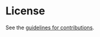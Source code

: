 # License

See the
[guidelines for contributions](https://github.com/dajiaji/i-d-cose-key-jwk-hpke/blob/main/CONTRIBUTING.md).
